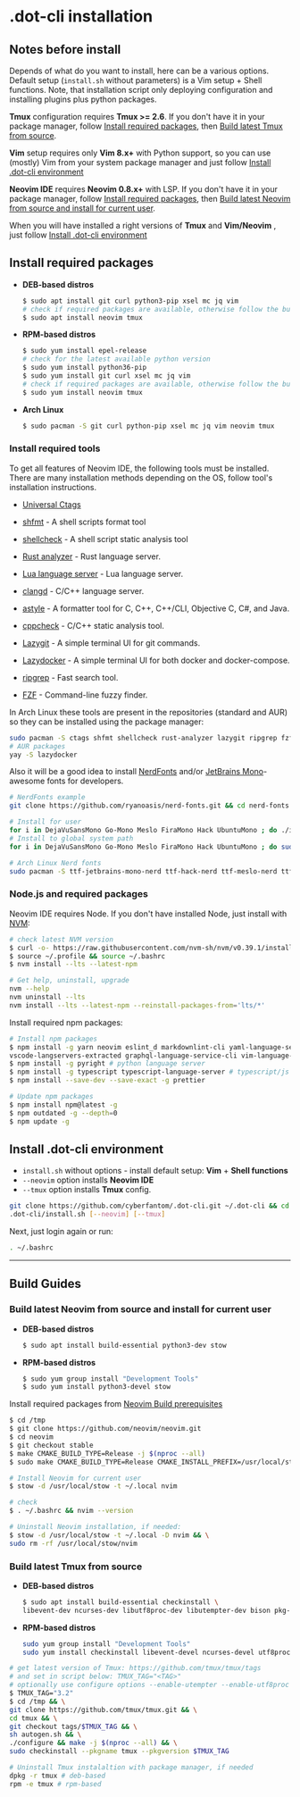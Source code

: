 # .dot-cli installation

## Notes before install

Depends of what do you want to install, here can be a various options. Default setup (`install.sh` without parameters) is a Vim setup + Shell functions. Note, that installation script only deploying configuration and installing plugins plus python packages.

**Tmux** configuration requires **Tmux >= 2.6**. If you don't have it in your package manager, follow [Install required packages](#install-required-packages),
then [Build latest Tmux from source](#build-latest-tmux-from-source).

**Vim** setup requires only **Vim 8.x+** with Python support, so you can use (mostly) Vim from your system package manager and just follow [Install .dot-cli environment](#install-.dot-cli-environment)

**Neovim IDE** requires **Neovim 0.8.x+** with LSP. If you don't have it in your package manager, follow [Install required packages](#install-required-packages),
then [Build latest Neovim from source and install for current user](#build-latest-neovim-from-source-and-install-for-current-user).

When you will have installed a right versions of **Tmux** and **Vim/Neovim** , just follow [Install .dot-cli environment](#install-.dot-cli-environment)

## Install required packages

- **DEB-based distros**

  ```bash
  $ sudo apt install git curl python3-pip xsel mc jq vim
  # check if required packages are available, otherwise follow the build guide
  $ sudo apt install neovim tmux
  ```

- **RPM-based distros**

  ```bash
  $ sudo yum install epel-release
  # check for the latest available python version
  $ sudo yum install python36-pip
  $ sudo yum install git curl xsel mc jq vim
  # check if required packages are available, otherwise follow the build guide
  $ sudo yum install neovim tmux
  ```

- **Arch Linux**

  ```bash
  $ sudo pacman -S git curl python-pip xsel mc jq vim neovim tmux
  ```

### Install required tools

To get all features of Neovim IDE, the following tools must be installed.
There are many installation methods depending on the OS, follow tool's installation
instructions.

- [Universal Ctags](https://github.com/universal-ctags/ctags)

- [shfmt](https://github.com/mvdan/sh) - A shell scripts format tool

- [shellcheck](https://github.com/koalaman/shellcheck) - A shell script static analysis tool

- [Rust analyzer](https://github.com/rust-analyzer/rust-analyzer) - Rust language server.

- [Lua language server](https://github.com/LuaLS/lua-language-server) - Lua language server.

- [clangd](https://clangd.llvm.org) - C/C++ language server.

- [astyle](https://astyle.sourceforge.net) - A formatter tool for C, C++, C++/CLI, Objective C, C#, and Java.

- [cppcheck](https://github.com/danmar/cppcheck) - C/C++ static analysis tool.

- [Lazygit](https://github.com/jesseduffield/lazygit#installation) - A simple terminal UI for git commands.

- [Lazydocker](https://github.com/jesseduffield/lazydocker#installation) - A simple terminal UI for both docker and docker-compose.

- [ripgrep](https://github.com/BurntSushi/ripgrep#installation) - Fast search tool.

- [FZF](https://github.com/junegunn/fzf) - Command-line fuzzy finder.

In Arch Linux these tools are present in the repositories (standard and AUR) so they can be installed using the package manager:

```bash
sudo pacman -S ctags shfmt shellcheck rust-analyzer lazygit ripgrep fzf lua-language-server cppcheck clang astyle
# AUR packages
yay -S lazydocker
```

Also it will be a good idea to install [NerdFonts](https://github.com/ryanoasis/nerd-fonts) and/or [JetBrains Mono](https://www.jetbrains.com/lp/mono/)- awesome fonts for developers.

```bash
# NerdFonts example
git clone https://github.com/ryanoasis/nerd-fonts.git && cd nerd-fonts

# Install for user
for i in DejaVuSansMono Go-Mono Meslo FiraMono Hack UbuntuMono ; do ./install.sh -U "$i" ; done
# Install to global system path
for i in DejaVuSansMono Go-Mono Meslo FiraMono Hack UbuntuMono ; do sudo ./install.sh -S "$i" ; done

# Arch Linux Nerd fonts
sudo pacman -S ttf-jetbrains-mono-nerd ttf-hack-nerd ttf-meslo-nerd ttf-firacode-nerd ttf-go-nerd ttf-ubuntu-mono-nerd
```

### Node.js and required packages

Neovim IDE requires Node. If you don't have installed Node, just install with [NVM](https://github.com/nvm-sh/nvm):

```bash
# check latest NVM version
$ curl -o- https://raw.githubusercontent.com/nvm-sh/nvm/v0.39.1/install.sh | bash
$ source ~/.profile && source ~/.bashrc
$ nvm install --lts --latest-npm

# Get help, uninstall, upgrade
nvm --help
nvm uninstall --lts
nvm install --lts --latest-npm --reinstall-packages-from='lts/*'
```

Install required npm packages:

```bash
# Install npm packages
$ npm install -g yarn neovim eslint_d markdownlint-cli yaml-language-server bash-language-server \
vscode-langservers-extracted graphql-language-service-cli vim-language-server
$ npm install -g pyright # python language server
$ npm install -g typescript typescript-language-server # typescript/js language server
$ npm install --save-dev --save-exact -g prettier

# Update npm packages
$ npm install npm@latest -g
$ npm outdated -g --depth=0
$ npm update -g
```

## Install .dot-cli environment

- `install.sh` without options - install default setup: **Vim** + **Shell functions**
- `--neovim` option installs **Neovim IDE**
- `--tmux` option installs **Tmux** config.

```bash
git clone https://github.com/cyberfantom/.dot-cli.git ~/.dot-cli && cd ~/
.dot-cli/install.sh [--neovim] [--tmux]
```

Next, just login again or run:

```bash
. ~/.bashrc
```

---

## Build Guides

### Build latest Neovim from source and install for current user

- **DEB-based distros**

  ```bash
  $ sudo apt install build-essential python3-dev stow
  ```

- **RPM-based distros**

  ```bash
  $ sudo yum group install "Development Tools"
  $ sudo yum install python3-devel stow
  ```

Install required packages from [Neovim Build prerequisites](https://github.com/neovim/neovim/wiki/Building-Neovim#build-prerequisites)

```bash
$ cd /tmp
$ git clone https://github.com/neovim/neovim.git
$ cd neovim
$ git checkout stable
$ make CMAKE_BUILD_TYPE=Release -j $(nproc --all)
$ sudo make CMAKE_BUILD_TYPE=Release CMAKE_INSTALL_PREFIX=/usr/local/stow/nvim install

# Install Neovim for current user
$ stow -d /usr/local/stow -t ~/.local nvim

# check
$ . ~/.bashrc && nvim --version

# Uninstall Neovim installation, if needed:
$ stow -d /usr/local/stow -t ~/.local -D nvim && \
sudo rm -rf /usr/local/stow/nvim
```

### Build latest Tmux from source

- **DEB-based distros**

  ```bash
  $ sudo apt install build-essential checkinstall \
  libevent-dev ncurses-dev libutf8proc-dev libutempter-dev bison pkg-config
  ```

- **RPM-based distros**

  ```bash
  sudo yum group install "Development Tools"
  sudo yum install checkinstall libevent-devel ncurses-devel utf8proc-devel libutempter-devel bison pkg-config
  ```

```bash
# get latest version of Tmux: https://github.com/tmux/tmux/tags
# and set in script below: TMUX_TAG="<TAG>"
# optionally use configure options --enable-utempter --enable-utf8proc
$ TMUX_TAG="3.2"
$ cd /tmp && \
git clone https://github.com/tmux/tmux.git && \
cd tmux && \
git checkout tags/$TMUX_TAG && \
sh autogen.sh && \
./configure && make -j $(nproc --all) && \
sudo checkinstall --pkgname tmux --pkgversion $TMUX_TAG

# Uninstall Tmux instalaltion with package manager, if needed
dpkg -r tmux # deb-based
rpm -e tmux # rpm-based
```

